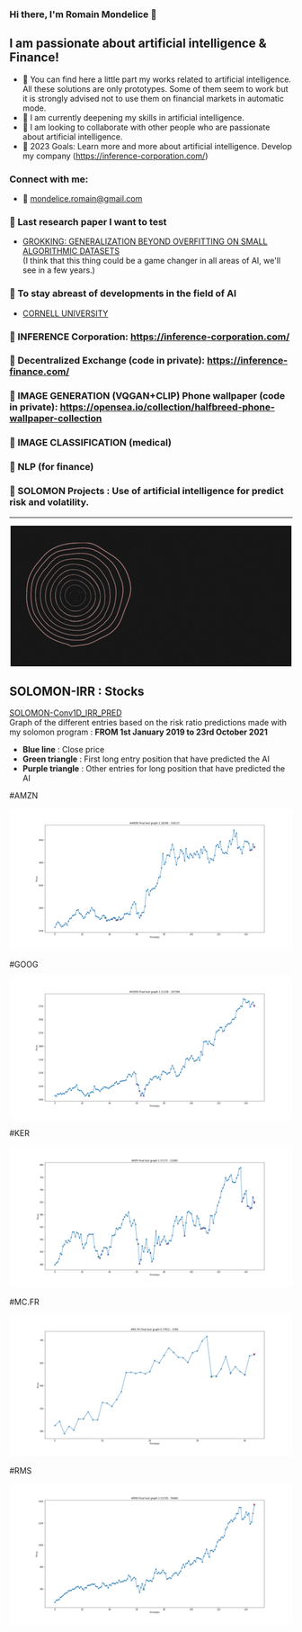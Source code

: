 ### Hi there, I'm Romain Mondelice 👋

## I am passionate about artificial intelligence & Finance!

- 🔭 You can find here a little part my works related to artificial intelligence. All these solutions are only prototypes. Some of them seem to work but it is strongly advised not to use them on financial markets in automatic mode. 
- 🌱 I am currently deepening my skills in artificial intelligence.
- 👯 I am looking to collaborate with other people who are passionate about artificial intelligence.
- 🥅 2023 Goals: Learn more and more about artificial intelligence. Develop my company (https://inference-corporation.com/)

### Connect with me:

- 📧 mondelice.romain@gmail.com

### 📕 Last research paper I want to test

<!-- BLOG-POST-LIST:START -->
- [GROKKING: GENERALIZATION BEYOND OVERFITTING ON SMALL ALGORITHMIC DATASETS](https://mathai-iclr.github.io/papers/papers/MATHAI_29_paper.pdf)<br />
(I think that this thing could be a game changer in all areas of AI, we'll see in a few years.)
<!-- BLOG-POST-LIST:END -->

### 👀 To stay abreast of developments in the field of AI

<!-- BLOG-POST-LIST:START -->
- [CORNELL UNIVERSITY](https://arxiv.org/list/cs.LG/recent)
<!-- BLOG-POST-LIST:END -->

### 👀 INFERENCE Corporation: https://inference-corporation.com/

### 👀 Decentralized Exchange (code in private): https://inference-finance.com/

### 👀 IMAGE GENERATION (VQGAN+CLIP) Phone wallpaper (code in private): https://opensea.io/collection/halfbreed-phone-wallpaper-collection

### 👀 IMAGE CLASSIFICATION (medical)

### 👀 NLP (for finance)

### 👀 SOLOMON Projects : Use of artificial intelligence for predict risk and volatility.
---
<p align="center">
  <img src="https://github.com/romain-mondelice/SOLOMON_IRR-Stokcs/blob/main/SOLOMON%20Projects%20(2).gif">
</p>

## SOLOMON-IRR : Stocks
[SOLOMON-Conv1D_IRR_PRED](https://github.com/romain-mondelice/SOLOMON-Conv1D_IRR_PRED)\
Graph of the different entries based on the risk ratio predictions made with my solomon program : **FROM 1st January 2019 to 23rd October 2021**
- **Blue line** : Close price
- **Green triangle** : First long entry position that have predicted the AI
- **Purple triangle** : Other entries for long position that have predicted the AI
<p align="center">
  <p>#AMZN</p>
  <img src="https://github.com/romain-mondelice/SOLOMON_IRR-Stokcs/blob/main/screens/%23AMZN-final-test_plot_2019-2021.png">
</p>
<p align="center">
  <p>#GOOG</p>
  <img src="https://github.com/romain-mondelice/SOLOMON_IRR-Stokcs/blob/main/screens/%23GOOG-final-test_plot_2019-2021.png">
</p>
<p align="center">
  <p>#KER</p>
  <img src="https://github.com/romain-mondelice/SOLOMON_IRR-Stokcs/blob/main/screens/%23KER-final-test_plot_2019-2021.png">
</p>
<p align="center">
  <p>#MC.FR</p>
  <img src="https://github.com/romain-mondelice/SOLOMON_IRR-Stokcs/blob/main/screens/%23MC.FR-final-test_plot_2019-2021.png">
</p>
<p align="center">
  <p>#RMS</p>
  <img src="https://github.com/romain-mondelice/SOLOMON_IRR-Stokcs/blob/main/screens/%23RMS-final-test_plot_2019-2021.png">
</p>









